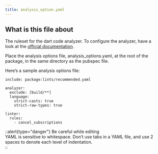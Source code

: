 ```yaml
---
title: analysis_option.yaml
---
```


## What is this file about

The ruleset for the dart code analyzer. To configure the analyzer, have a look at the [official documentation](https://dart.dev/guides/language/analysis-options).

Place the analysis options file, analysis_options.yaml, at the root of the package, in the same directory as the pubspec file.

Here’s a sample analysis options file:
```
include: package:lints/recommended.yaml

analyzer:
  exclude: [build/**]
  language:
    strict-casts: true
    strict-raw-types: true

linter:
  rules:
    - cancel_subscriptions
```

::alert{type="danger"}
Be careful while editing   
YAML is sensitive to whitespace. Don’t use tabs in a YAML file, and use 2 spaces to denote each level of indentation.   
::
